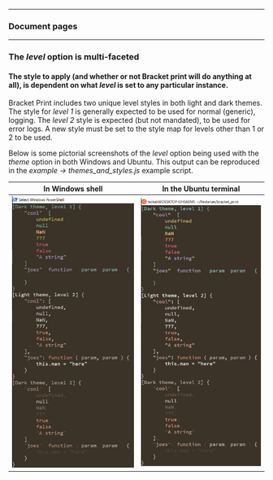 
---
### Document pages

---

### The *level* option is multi-faceted
#### The style to apply (and whether or not Bracket print will do anything at all), is dependent on what *level* is set to any particular instance.
Bracket Print includes two unique level styles in both light and dark themes. The style for *level 1* is generally expected to be used for normal (generic), logging. The *level 2* style is expected (but not mandated), to be used for error logs. A new style must be set to the style map for levels other than 1 or 2 to be used. 

Below is some pictorial screenshots of the *level* option being used with the *theme* option in both Windows and Ubuntu. This output can be reproduced in the *example -> themes_and_styles.js* example script. 

| In Windows shell | In the Ubuntu terminal |
|:-------------:|:---------------:|
| ![Windows Shell Pic] | ![Ubuntu Terminal Pic] |

[Ubuntu Terminal Pic]: https://github.com/restarian/bracket_print/blob/master/example/image/ubuntu_terminal.jpg
[Windows Shell Pic]: https://github.com/restarian/bracket_print/blob/master/example/image/windows_shell.jpg
